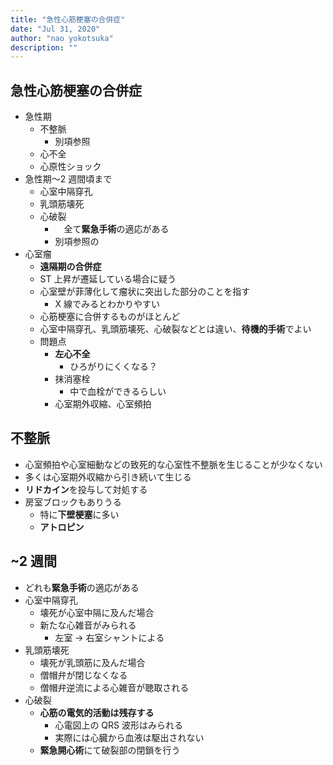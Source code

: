 ```yaml
---
title: "急性心筋梗塞の合併症"
date: "Jul 31, 2020"
author: "nao yokotsuka"
description: ""
---
```


## 急性心筋梗塞の合併症

- 急性期
  - 不整脈
    - 別項参照
  - 心不全
  - 心原性ショック
- 急性期〜2 週間頃まで
  - 心室中隔穿孔
  - 乳頭筋壊死
  - 心破裂
    - 　全て**緊急手術**の適応がある
    - 別項参照の
- 心室瘤
  - **遠隔期の合併症**
  - ST 上昇が遷延している場合に疑う
  - 心室壁が菲薄化して瘤状に突出した部分のことを指す
    - X 線でみるとわかりやすい
  - 心筋梗塞に合併するものがほとんど
  - 心室中隔穿孔、乳頭筋壊死、心破裂などとは違い、**待機的手術**でよい
  - 問題点
    - **左心不全**
      - ひろがりにくくなる？
    - 抹消塞栓
      - 中で血栓ができるらしい
    - 心室期外収縮、心室頻拍

## 不整脈

- 心室頻拍や心室細動などの致死的な心室性不整脈を生じることが少なくない
- 多くは心室期外収縮から引き続いて生じる
- **リドカイン**を投与して対処する
- 房室ブロックもありうる
  - 特に**下壁梗塞**に多い
  - **アトロピン**

## ~2 週間

- どれも**緊急手術**の適応がある
- 心室中隔穿孔
  - 壊死が心室中隔に及んだ場合
  - 新たな心雑音がみられる
    - 左室 → 右室シャントによる
- 乳頭筋壊死
  - 壊死が乳頭筋に及んだ場合
  - 僧帽弁が閉じなくなる
  - 僧帽弁逆流による心雑音が聴取される
- 心破裂
  - **心筋の電気的活動は残存する**
    - 心電図上の QRS 波形はみられる
    - 実際には心臓から血液は駆出されない
  - **緊急開心術**にて破裂部の閉鎖を行う
